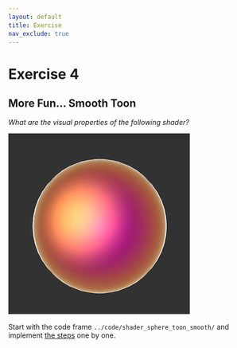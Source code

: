 ```yaml
---
layout: default
title: Exercise
nav_exclude: true
---
```



# Exercise 4

## More Fun... Smooth Toon

*What are the visual properties of the following shader?*

![sphere_toon](../slides/img/npr_shading_01.png)

<!-- 
* Flat shading
* Step function for diffuse shading
* Outline
* Small light highlight
* Outline around highlight 

[test](../code/shader_sphere_toon_smooth/index.html)
-->



Start with the  code frame `../code/shader_sphere_toon_smooth/` and implement [the steps](../code/shader_sphere_toon_smooth/shader_sphere_toon_smooth_steps.md) one by one.
